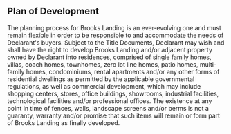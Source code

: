 ## Plan of Development

The planning process for Brooks Landing is an ever-evolving one and must remain flexible in order to be responsible to and accommodate the needs of Declarant's buyers. Subject to the Title Documents, Declarant may wish and shall have the right to develop Brooks Landing and/or adjacent property owned by Declarant into residences, comprised of single family homes, villas, coach homes, townhomes, zero lot line homes, patio homes, multi-family homes, condominiums, rental apartments and/or any other forms of residential dwellings as permitted by the applicable governmental regulations, as well as commercial development, which may include shopping centers, stores, office buildings, showrooms, industrial facilities, technological facilities and/or professional offices. The existence at any point in time of fences, walls, landscape screens and/or berms is not a guaranty, warranty and/or promise that such items will remain or form part of Brooks Landing as finally developed.